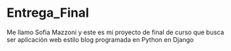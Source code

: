 # Entrega_Final
Me llamo Sofia Mazzoni y este es mi proyecto de final de curso que busca ser  aplicación web estilo blog programada en Python en Django
